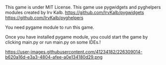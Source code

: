 This game is under MIT License.
This game use pygwidgets and pyghelpers modules created by Irv Kalb.
https://github.com/IrvKalb/pygwidgets
https://github.com/IrvKalb/pyghelpers

You need pygame module to run this game.

Once you have installed pygame module,
you could start the game by clicking
main.py or run main.py on some IDEs.!

https://user-images.githubusercontent.com/41234182/226309014-b620a16d-e3a3-4804-afee-a0e134180d29.png


